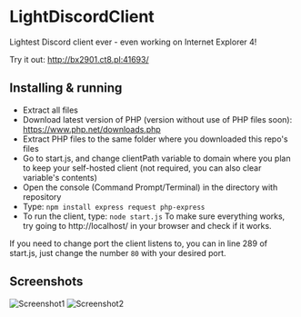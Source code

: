 # LightDiscordClient
Lightest Discord client ever - even working on Internet Explorer 4!

Try it out: http://bx2901.ct8.pl:41693/

## Installing & running

- Extract all files
- Download latest version of PHP (version without use of PHP files soon): https://www.php.net/downloads.php
- Extract PHP files to the same folder where you downloaded this repo's files
- Go to start.js, and change clientPath variable to domain where you plan to keep your self-hosted client (not required, you can also clear variable's contents)
- Open the console (Command Prompt/Terminal) in the directory with repository
- Type: `npm install express request php-express`
- To run the client, type: `node start.js`
To make sure everything works, try going to http://localhost/ in your browser and check if it works.

If you need to change port the client listens to, you can in line 289 of start.js, just change the number `80` with your desired port.

## Screenshots

![Screenshot1](https://pbs.twimg.com/media/EE7ViaqXYAAZOMS?format=png&name=900x900)
![Screenshot2](https://pbs.twimg.com/media/EE_0hKBWkAALgJ8?format=png&name=900x900)
